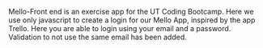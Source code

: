 Mello-Front end is an exercise app for the UT Coding Bootcamp.
Here we use only javascript to create a login for our Mello App, inspired by the app Trello.
Here you are able to login using your email and a password.
Validation to not use the same email has been added.
